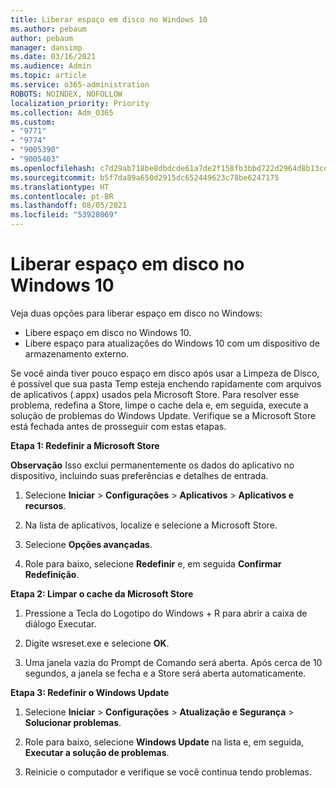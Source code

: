 ```yaml
---
title: Liberar espaço em disco no Windows 10
ms.author: pebaum
author: pebaum
manager: dansimp
ms.date: 03/16/2021
ms.audience: Admin
ms.topic: article
ms.service: o365-administration
ROBOTS: NOINDEX, NOFOLLOW
localization_priority: Priority
ms.collection: Adm_O365
ms.custom:
- "9771"
- "9774"
- "9005390"
- "9005403"
ms.openlocfilehash: c7d29ab718be8dbdcde61a7de2f158fb3bbd722d2964d8b13cde9936dd1e5ee1
ms.sourcegitcommit: b5f7da89a650d2915dc652449623c78be6247175
ms.translationtype: HT
ms.contentlocale: pt-BR
ms.lasthandoff: 08/05/2021
ms.locfileid: "53928069"
---
```

# <a name="free-up-drive-space-in-windows-10"></a>Liberar espaço em disco no Windows 10

Veja duas opções para liberar espaço em disco no Windows:

- Libere espaço em disco no Windows 10.
- Libere espaço para atualizações do Windows 10 com um dispositivo de armazenamento externo.

Se você ainda tiver pouco espaço em disco após usar a Limpeza de Disco, é possível que sua pasta Temp esteja enchendo rapidamente com arquivos de aplicativos (.appx) usados pela Microsoft Store. Para resolver esse problema, redefina a Store, limpe o cache dela e, em seguida, execute a solução de problemas do Windows Update. Verifique se a Microsoft Store está fechada antes de prosseguir com estas etapas.

**Etapa 1: Redefinir a Microsoft Store**

**Observação** Isso exclui permanentemente os dados do aplicativo no dispositivo, incluindo suas preferências e detalhes de entrada.

1. Selecione **Iniciar** > **Configurações** > **Aplicativos** > **Aplicativos e recursos**.

1. Na lista de aplicativos, localize e selecione a Microsoft Store.

1. Selecione **Opções avançadas**.

1. Role para baixo, selecione **Redefinir** e, em seguida **Confirmar Redefinição**.

**Etapa 2: Limpar o cache da Microsoft Store**

1. Pressione a Tecla do Logotipo do Windows + R para abrir a caixa de diálogo Executar.

1. Digite wsreset.exe e selecione **OK**.

1. Uma janela vazia do Prompt de Comando será aberta. Após cerca de 10 segundos, a janela se fecha e a Store será aberta automaticamente.

**Etapa 3: Redefinir o Windows Update**

1. Selecione **Iniciar** > **Configurações** > **Atualização e Segurança** > **Solucionar problemas**.

1. Role para baixo, selecione **Windows Update** na lista e, em seguida, **Executar a solução de problemas**.

1. Reinicie o computador e verifique se você continua tendo problemas.

